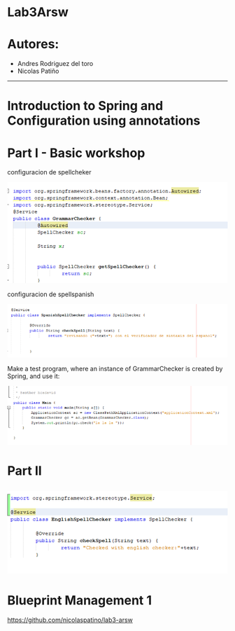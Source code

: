 # Lab3Arsw

# Autores:
* Andres Rodriguez del toro
* Nicolas Patiño
---
# Introduction to Spring and Configuration using annotations

# Part I - Basic workshop

 configuracion de spellcheker
 
![](img/springConfiguration.PNG)

configuracion de spellspanish

![](img/configureSpanish.PNG)

Make a test program, where an instance of GrammarChecker is created by Spring, and use it:

![](img/main.PNG)

# Part II

![](img/configureEnglish.PNG)
---

# Blueprint Management 1
https://github.com/nicolaspatino/lab3-arsw
